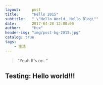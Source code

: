 ```yaml
---
layout:     post
title:      "Hello 2015"
subtitle:   " \"Hello World, Hello Blog\""
date:       2017-04-28 12:00:00
author:     "Hux"
header-img: "img/post-bg-2015.jpg"
catalog: true
tags:
    - 生活
---
```


> “Yeah It's on. ”

## Testing: Hello world!!!